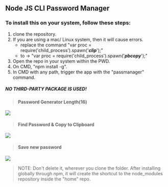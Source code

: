 ## Node JS CLI Password Manager

### To install this on your system, follow these steps:

1.  clone the repository.
2.  If you are using a mac/ Linux system, then it will cause errors.
    *   replace the command "var proc = require('child\_process').spawn('_**clip**_');"
    *   to -> "var proc = require('child\_process').spawn('_**pbcopy**_');"
3.  Open the repo in your system within the PWD.
4.  On CMD, "npm install -g".
5.  In CMD with any path, trigger the app with the "passmanager" command.

##### NO THIRD-PARTY PACKAGE IS USED!

> #### Password Generator Length(16)
![](https://i.imgur.com/FhQzZLd.jpg)
> #### Find Password & Copy to Clipboard  
![](https://i.imgur.com/B7Fz2Tk.jpg)
> #### Save new password
![](https://i.imgur.com/Enbk87V.jpg)

> NOTE: Don't delete it, wherever you clone the folder. After installing globally through npm, it will create the shortcut to the node_modules repository inside the "home" repo.
